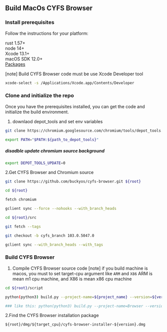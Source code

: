 ## Build MacOs CYFS Browser


### Install prerequisites

Follow the instructions for your platform:

rust 1.57+  
node 14+  
Xcode 13.1+  
macOS SDK 12.0+  
[Packages](http://s.sudre.free.fr/Software/Packages/about.html)  

[note]
Build CYFS Browser code must be use Xcode Developer tool
```bash
xcode-select -s /Applications/Xcode.app/Contents/Developer
```


### Clone and initialize the repo

Once you have the prerequisites installed, you can get the code and initialize the build environment.

1. downlaod depot_tools and set env variables
```bash
git clone https://chromium.googlesource.com/chromium/tools/depot_tools.git

export PATH="$PATH:${path_to_depot_tools}"
```

##### disadble update chromium source background
```bash
export DEPOT_TOOLS_UPDATE=0
```


2.Get CYFS Browser and Chromium source
```bash
git clone https://github.com/buckyos/cyfs-browser.git ${root}

cd ${root}

fetch chromium

gclient sync --force --nohooks --with_branch_heads

cd ${root}/src

git fetch --tags

git checkout -b cyfs_branch 103.0.5047.0

gclient sync --with_branch_heads --with_tags
```

### Build CYFS Browser

1. Compile CYFS Browser source code
[note] if you build machine is macos, you must to set target-cpu argument like `ARM` and `X86`
ARM is mean m1 cpu machine, and X86 is mean x86 cpu machine
```bash
cd ${root}/script

python(python3) build.py --project-name=${project_name} --version=${version} --target-cpu=${target_cpu} --channel=${channel}

### like this: python(python3) build.py --project-name=Browser --version=1 --target-cpu=ARM --channel=beta
```

2.Find the CYFS Browser installation package

`${root}/dmg/${target_cpu}/cyfs-browser-installer-${version}.dmg`